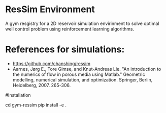 # ResSim Environment
A gym resgistry for a 2D reservoir simulation envirinment to solve optimal well control problem using reinforcement learning algorithms.

# References for simulations:
- https://github.com/chanshing/ressim
- Aarnes, Jørg E., Tore Gimse, and Knut-Andreas Lie. "An introduction to the numerics of flow in porous media using Matlab." Geometric modelling, numerical simulation, and optimization. Springer, Berlin, Heidelberg, 2007. 265-306.


#Installation

cd gym-ressim
pip install -e .